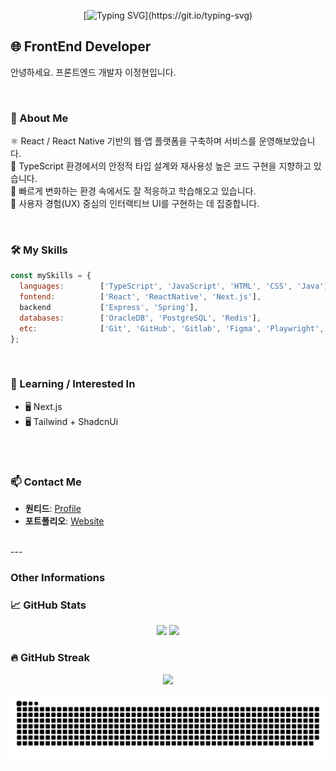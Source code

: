 <div align="center">

[![Typing SVG](https://readme-typing-svg.demolab.com?font=Fira+Code&pause=1000&color=00C7FF&center=true&vCenter=true&random=false&width=435&lines=Frontend+Developer;)](https://git.io/typing-svg)

</div>

## 🌐 FrontEnd Developer
안녕하세요.
프론트엔드 개발자 이정현입니다.

<br/>

### 🚀 About Me  
⚛️ React / React Native 기반의 웹·앱 플랫폼을 구축하며 서비스를 운영해보았습니다.  
🧩 TypeScript 환경에서의 안정적 타입 설계와 재사용성 높은 코드 구현을 지향하고 있습니다.  
🧠 빠르게 변화하는 환경 속에서도 잘 적응하고 학습해오고 있습니다.  
🎨 사용자 경험(UX) 중심의 인터랙티브 UI를 구현하는 데 집중합니다.  

<br/>

### 🛠️ My Skills
```javascript
const mySkills = {
  languages:        ['TypeScript', 'JavaScript', 'HTML', 'CSS', 'Java'],
  fontend:          ['React', 'ReactNative', 'Next.js'],
  backend           ['Express', 'Spring'],
  databases:        ['OracleDB', 'PostgreSQL', 'Redis'],
  etc:              ['Git', 'GitHub', 'Gitlab', 'Figma', 'Playwright', 'AWS', 'Vercel', 'Netlify'],
};
```

<br/>

### 🌱 Learning / Interested In

- 🖥️ Next.js
- 🖥️ Tailwind + ShadcnUi

<br/><br/>

### 📫 Contact Me
- **원티드**: [Profile](https://social.wanted.co.kr//community/profile/3Ex8fTV2xaETQHkGpbB6XZ?utm_source=wanted&utm_medium=share)
- **포트폴리오**: [Website](https://jeonghyeonportfolio.vercel.app)

<br>
---

### Other Informations

### 📈 GitHub Stats
<p align="center">
  <img height="165em" src="https://github-readme-stats.vercel.app/api?username=hyune7142&show_icons=true&theme=transparent" />
  <img height="165em" src="https://github-readme-stats.vercel.app/api/top-langs/?username=hyune7142&layout=compact&theme=transparent" />
</p>


### 🔥 GitHub Streak
<p align="center">
  <img height="165em" src="https://github-readme-streak-stats.herokuapp.com/?user=hyune7142&theme=radical" />
</p>

<picture>
  <source media="(prefers-color-scheme: dark)" srcset="https://raw.githubusercontent.com/HerobrineTV/HerobrineTV/output/github-contribution-grid-snake-dark.svg">
  <source media="(prefers-color-scheme: light)" srcset="https://raw.githubusercontent.com/HerobrineTV/HerobrineTV/output/github-contribution-grid-snake.svg">
  <img alt="github contribution grid snake animation" src="https://raw.githubusercontent.com/adorabled4/adorabled4/output/github-contribution-grid-snake.svg">
</picture>
